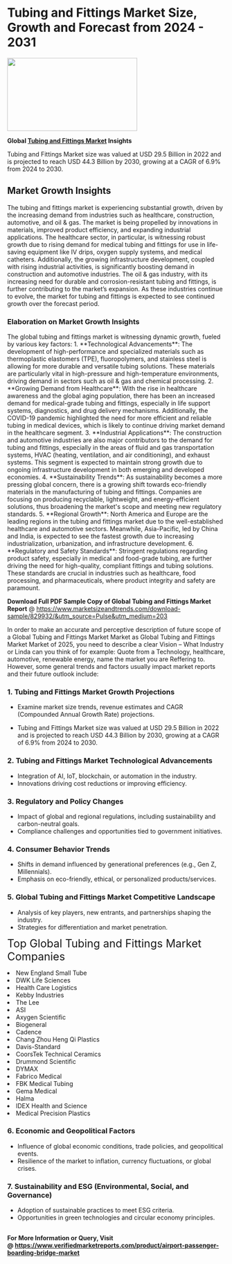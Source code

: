 <H1>Tubing and Fittings Market Size, Growth and Forecast from 2024 - 2031</H1><img class="aligncenter size-medium wp-image-584254" src="https://thirdeyenews.in/wp-content/uploads/2024/09/Global-Market-Research-300x168.jpeg" alt="" width="300" height="168" /><p><strong>Global&nbsp;<a href="https://www.marketsizeandtrends.com/download-sample/829932/&amp;utm_source=Pulse&amp;utm_medium=203">Tubing and Fittings Market</a> Insights</strong></p><p>Tubing and Fittings Market size was valued at USD 29.5 Billion in 2022 and is projected to reach USD 44.3 Billion by 2030, growing at a CAGR of 6.9% from 2024 to 2030.</p><p><h2>Market Growth Insights</h2> The tubing and fittings market is experiencing substantial growth, driven by the increasing demand from industries such as healthcare, construction, automotive, and oil & gas. The market is being propelled by innovations in materials, improved product efficiency, and expanding industrial applications. The healthcare sector, in particular, is witnessing robust growth due to rising demand for medical tubing and fittings for use in life-saving equipment like IV drips, oxygen supply systems, and medical catheters. Additionally, the growing infrastructure development, coupled with rising industrial activities, is significantly boosting demand in construction and automotive industries. The oil & gas industry, with its increasing need for durable and corrosion-resistant tubing and fittings, is further contributing to the market’s expansion. As these industries continue to evolve, the market for tubing and fittings is expected to see continued growth over the forecast period. <h3>Elaboration on Market Growth Insights</h3> The global tubing and fittings market is witnessing dynamic growth, fueled by various key factors: 1. **Technological Advancements**: The development of high-performance and specialized materials such as thermoplastic elastomers (TPE), fluoropolymers, and stainless steel is allowing for more durable and versatile tubing solutions. These materials are particularly vital in high-pressure and high-temperature environments, driving demand in sectors such as oil & gas and chemical processing. 2. **Growing Demand from Healthcare**: With the rise in healthcare awareness and the global aging population, there has been an increased demand for medical-grade tubing and fittings, especially in life support systems, diagnostics, and drug delivery mechanisms. Additionally, the COVID-19 pandemic highlighted the need for more efficient and reliable tubing in medical devices, which is likely to continue driving market demand in the healthcare segment. 3. **Industrial Applications**: The construction and automotive industries are also major contributors to the demand for tubing and fittings, especially in the areas of fluid and gas transportation systems, HVAC (heating, ventilation, and air conditioning), and exhaust systems. This segment is expected to maintain strong growth due to ongoing infrastructure development in both emerging and developed economies. 4. **Sustainability Trends**: As sustainability becomes a more pressing global concern, there is a growing shift towards eco-friendly materials in the manufacturing of tubing and fittings. Companies are focusing on producing recyclable, lightweight, and energy-efficient solutions, thus broadening the market's scope and meeting new regulatory standards. 5. **Regional Growth**: North America and Europe are the leading regions in the tubing and fittings market due to the well-established healthcare and automotive sectors. Meanwhile, Asia-Pacific, led by China and India, is expected to see the fastest growth due to increasing industrialization, urbanization, and infrastructure development. 6. **Regulatory and Safety Standards**: Stringent regulations regarding product safety, especially in medical and food-grade tubing, are further driving the need for high-quality, compliant fittings and tubing solutions. These standards are crucial in industries such as healthcare, food processing, and pharmaceuticals, where product integrity and safety are paramount. </p><p><span class=""><strong>Download Full PDF Sample Copy of Global Tubing and Fittings Market Report</strong> @ <a href="https://www.marketsizeandtrends.com/download-sample/829932/&amp;utm_source=Pulse&amp;utm_medium=203" target="_blank">https://www.marketsizeandtrends.com/download-sample/829932/&amp;utm_source=Pulse&amp;utm_medium=203</a></span></p><p>In order to make an accurate and perceptive description of future scope of a Global&nbsp;Tubing and Fittings Market Market as Global&nbsp;Tubing and Fittings Market Market of 2025, you need to describe a clear Vision &ndash; What Industry or Linda can you think of for example: Quote from a Technology, healthcare, automotive, renewable energy, name the market you are Reffering to. However, some general trends and factors usually impact market reports and their future outlook include:</p><h3>1.&nbsp;<strong>Tubing and Fittings Market Growth Projections</strong></h3><ul><li>Examine market size trends, revenue estimates and CAGR (Compounded Annual Growth Rate) projections.</li><li><p>Tubing and Fittings Market size was valued at USD 29.5 Billion in 2022 and is projected to reach USD 44.3 Billion by 2030, growing at a CAGR of 6.9% from 2024 to 2030.</p></li></ul><h3>2.&nbsp;<strong>Tubing and Fittings Market Technological Advancements</strong></h3><ul><li>Integration of AI, IoT, blockchain, or automation in the industry.</li><li>Innovations driving cost reductions or improving efficiency.</li></ul><h3>3.&nbsp;<strong>Regulatory and Policy Changes</strong></h3><ul><li>Impact of global and regional regulations, including sustainability and carbon-neutral goals.</li><li>Compliance challenges and opportunities tied to government initiatives.</li></ul><h3>4.&nbsp;<strong>Consumer Behavior Trends</strong></h3><ul><li>Shifts in demand influenced by generational preferences (e.g., Gen Z, Millennials).</li><li>Emphasis on eco-friendly, ethical, or personalized products/services.</li></ul><h3>5.&nbsp;<strong>Global Tubing and Fittings Market Competitive Landscape</strong></h3><ul><li>Analysis of key players, new entrants, and partnerships shaping the industry.</li><li>Strategies for differentiation and market penetration.</li></ul><p data-pm-slice="1 1 []"><span style="color: inherit; font-family: inherit; font-size: 25px;">Top Global Tubing and Fittings Market Companies</span></p><div class="" data-test-id=""><p><li>New England Small Tube</li><li> DWK Life Sciences</li><li> Health Care Logistics</li><li> Kebby Industries</li><li> The Lee</li><li> ASI</li><li> Axygen Scientific</li><li> Biogeneral</li><li> Cadence</li><li> Chang Zhou Heng Qi Plastics</li><li> Davis-Standard</li><li> CoorsTek Technical Ceramics</li><li> Drummond Scientific</li><li> DYMAX</li><li> Fabrico Medical</li><li> FBK Medical Tubing</li><li> Gema Medical</li><li> Halma</li><li> IDEX Health and Science</li><li> Medical Precision Plastics</li></p></div><h3>6.&nbsp;<strong>Economic and Geopolitical Factors</strong></h3><ul><li>Influence of global economic conditions, trade policies, and geopolitical events.</li><li>Resilience of the market to inflation, currency fluctuations, or global crises.</li></ul><h3>7.&nbsp;<strong>Sustainability and ESG (Environmental, Social, and Governance)</strong></h3><ul><li>Adoption of sustainable practices to meet ESG criteria.</li><li>Opportunities in green technologies and circular economy principles.</li></ul><h2><strong style="font-size: 14px;">For More Information or Query, Visit @&nbsp;</strong><a style="background-color: #ffffff; font-size: 14px;" href="https://www.marketsizeandtrends.com/report/tubing-and-fittings-market/" target="_blank">https://www.verifiedmarketreports.com/product/airport-passenger-boarding-bridge-market</a></h2>
